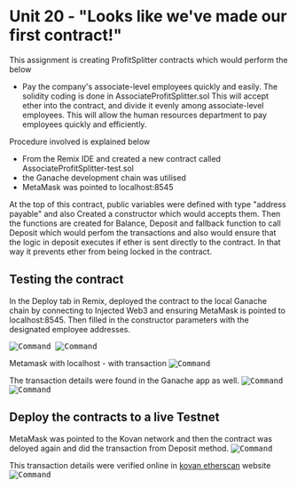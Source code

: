 # Unit 20 - "Looks like we've made our first contract!"

This assignment is creating ProfitSplitter contracts which would perform the below 
- Pay the company's  associate-level employees quickly and easily. The solidity coding is done in AssociateProfitSplitter.sol
    This will accept ether into the contract, and divide it evenly among associate-level employees. This will allow the human resources department to pay employees quickly and efficiently.

Procedure involved is explained below 
 - From the Remix IDE and created a new contract called AssociateProfitSplitter-test.sol
 - the Ganache development chain was utilised
 - MetaMask was pointed to localhost:8545

 At the top of this contract, public variables were defined with type "address payable" and also Created a constructor which would accepts them. Then the functions are created for Balance, Deposit and fallback function to call Deposit which would perfom the transactions and also would ensure that the logic in deposit executes if ether is sent directly to the contract. In that way it prevents ether from being locked in the contract.

 ## Testing the contract

 In the Deploy tab in Remix, deployed the contract to the local Ganache chain by connecting to Injected Web3 and ensuring MetaMask is pointed to localhost:8545.
Then filled in the constructor parameters with the designated employee addresses.

<kbd>![Command](Screenshots/deploy.png)
<kbd>![Command](Screenshots/deployed.png)

Metamask with localhost - with transaction
<kbd>![Command](Screenshots/metamask.png)

The transaction details were found in the Ganache app as well.
<kbd>![Command](Screenshots/ganache-transaction.png)
<kbd>![Command](Screenshots/ganache-accounts.png)

## Deploy the contracts to a live Testnet
MetaMask was pointed to the Kovan network and then the contract was deloyed again and did the transaction from Deposit method.
<kbd>![Command](Screenshots/metamask-kovan.png)

This transaction details were verified online in [kovan etherscan](https://kovan.etherscan.io/) website
<kbd>![Command](Screenshots/live-kovan-test-transaction.png)